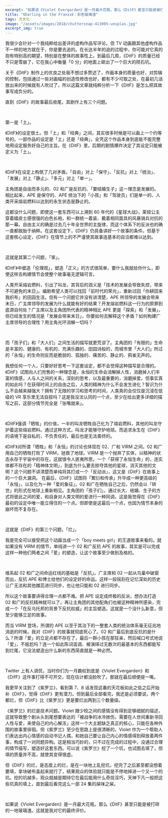 ```yaml
---
excerpt: "如果说《Violet Evergarden》是一月最大花瓶，那么《DitF》甚至只能是被打碎的一地玻璃渣。"
title: "《Darling in the Franxx》：彩色玻璃渣"
tags: 次文化
image: "/assets/images/2018/chuttersnap-413005-unsplas.jpg"
excerpt_img: true
---
```


我很少会针对一个我纯粹给出差评的虚构作品写评论。但 TV 动画跟其他虚构作品不一样的地方就在于，你是要去追的。在长达半年的追的过程中，你可能对它真的抱有特别高的期望，特别是在整体的故事性上。到最后几周，《DitF》的质量已经不只是雪崩了，它在我心中衡量「0 分」的地面上砸出了一个巨大的陨石坑。

关于《DitF》制作上的优良之处我不想过多赘述了，作画本身的质量也好，对剪辑的控制，包括通过一些对画幅的创造性修改也好，都有不少可取之处，在最初几话放出来的时候就有人吹过了，所以这篇文章就纯粹分析一下《DitF》是怎么把其故事写成负分的。

直到《DitF》的故事最后收尾，其剧作上有三个问题。

<br>

第一是「土」。

《DitF》的设定很土。但「土」和「经典」之间，其实很多时候是可以画上一个约等号的。一部作品的设定是「土」还是「经典」，全凭这个作品本身到底能不能完整地用设定服务好自己的主旨。在《DitF》里，后期的剧情爆炸决定了其设定只能被定义为「土」。

<br>

《DitF》在设定上构筑了几对矛盾。「自由」对上「保守」、「反抗」对上「统治」、「发展」对上「静止」、「多元」对上「单一」。

主角团是自由而多元的、02 和广是反抗的、「要结婚生子」这一理念是发展的。相比起来，APE 是保守的、APE 统治下的「小孩」和「驾驶员」们是单一的、人类开采熔岩燃料以达到的永生状态是静止的。

这都没什么问题，即使这一套东西可以上溯到 60 年代的《星球大战》，莱娅公主穿着嬉皮士感很强的白色长袍，和一群统一着装、戴着相同面具的风暴骑兵对抗的那一幕。自由主义的确是过去几十年全世界的主旋律，而这个体系下的反派也的确一直都脱胎于纳粹。在这套设定下，《DitF》仍具备讲好一个故事的条件。但基于这套核心设定，《DitF》在情节上的不严谨使其故事连基本的自洽都难以达到。

<br>

这就是其第二个问题，「笨」。

《DitF》中塑造「伦理观」，塑造「正义」的方式很简单，要什么我就给你什么，即使这样去构建情节会使整个故事毫无逻辑可言。

人类开采熔岩燃料，引出了叫龙，其背后的涵义是「技术的发展会导致失控，带来不可避免的末日」。编剧希望人类可以找回「前时代的荣光」，重新过回「你耕田来我织布」的田园生活。但有一个问题它并没有讲清楚，APE 所领导的发展会带来末日，广主席领导的发展为什么就能有好的结果？开发熔岩燃料这一行为的原罪到底源自何处？广主席以及主角团所代表的精神相比 APE 更是「探索」和「发展」，但已经发生的情况是「发展会带来末日」，你要如何去解释这个矛盾？如何构建广主席领导的合理性？用主角光环消解一切吗？

<br>

而「孩子们」和「大人们」之间生活的描写就更荒谬了。主角团的「有限的」生命是丰富的、健康的、有机的、充满乐趣的、田园诗般的，而城市里「大人们」所过的「永恒」的生命则反而是脆弱的、孤独的、痛苦的、静止的、鸦雀无声的。

我想任何一个人，只要好好思考一下这套设定，都不会觉得这种描写是合理的。《DitF》试图向人们兜售的一种理念是，永恒的生命会消解掉人性，消磨掉人们丰富的情感，人与人之间的关系，深刻的思考，以及最重要的，消磨掉爱。但事实真的如此吗？在获得时间上的自由之后，人类的精神为什么不会发生进化？智识为什么不会越来越强大？拥有了无限的学习和思考的时间，人类真的会仅仅是沉浸在低级的 VR 享乐里无法自拔吗？这是我没法认同的一个点，至少在给出更多详细的描写之前，这部分情节完全是「张嘴就来」。

<br>

《DitF》强调「牺牲」的价值，一半的叫龙牺牲自己化为了熔岩燃料，其他的叫龙守护着这些熔岩燃料。通过这种方式，叫龙才能够守护地球。而追求永生在《DitF》的语境下是自私的，不负责任的，最后也是无法善终的。

《DitF》对所谓「牺牲」和「永恒」的讨论也体现在 02、广和 VIRM 之间。02 和广用自己的牺牲打败了 VIRM，拯救了地球。VIRM 是一个抛弃了实体，以精神的状态永存于宇宙中的存在。这就很令人匪夷所思。一个「获得了永恒生命」的，连实体都不存在的「精神体文明」，到底为什么要去掠夺其他的星球，消灭其他的文明？这个问题不讲清楚而单纯将其打成一个「反动派」，这又是《DitF》在故事上的一个巨大漏洞。
在最后，《DitF》试图将「繁衍和传承」升华成一种更高级的「永恒」，以及化为一种「爱的象征」。02 和广在牺牲自己之后，仍然会以「转世」的形式在地球上重新相见。主角团的「孩子们」，通过长大、结婚、生子的方式将彼此之间的爱，和自身对人类文明的爱进行一种同调，这是我觉得在《DitF》最初的设定中唯一能立得住的一个点。但即使是这最后一个点，也因为情节本身的崩坏而不复存在。

<br>

这就是《DitF》的第三个问题，「烂」。

我是完全可以接受把这个动画当成一个「boy meets girl」的王道故事来看的。就如果没有 VIRM 的情节，单纯讲一个 02 和广反抗 APE 的故事，其实是可以完成这样一种他们两者之间「爱」的塑造，让这个故事至少做到及格的。

<br>

维系起 02 和广之间命运红线的基础是「反抗」。广主席和 02 一起从鸟巢中破窗而出，反抗 APE 和博士给他们的设定好的命运。这样一段铭刻在记忆深处的历史让广无法和其他雌蕊进行同步，也让他只能和  02 进行同步。

所以这个故事要讲得合理一点都不难。把 APE 设定成终极的反派，想办法打造 02 和广的反抗精神就可以了。再让主角团的其他配角们也被这种精神所感染，完成一个「在反乌托邦的背景下反抗权威」的主旨塑造。这就是一个没什么新意，但至少能够立足的故事。

而当 VIRM 登场，所谓的 APE 以至于其治下的一整套人类的统治体系毫无征兆地消逝的时候。我对《DitF》的故事就彻底死心了。02 和广最后到底反抗的是什么？所谓「爱」的立足点都不存在了，最后一群小孩在那狂亲，然后喊口号式地说「爱」，不尴尬吗？连一个如此陈词滥调、被演绎过无数次的最基本的东西都能写到烂尾，它没法塑造出什么新的东西简直就是一种必然。

<br>

Twitter 上有人调侃，当时你们为一月霸权到底是《Violet Evergarden》和《DifF》这件事打得不可开交，现在估计都没脸吹了。那就在最后顺便提一嘴。

我更早关注到了《紫罗兰》，看到第 7、8 话发现这番的天花板如此之低之后开始补《DitF》，觉得《DitF》更有潜力。但到最后全部看完，我还是必须要说，两个都烂，但《DitF》比《紫罗兰》更是要烂出两到三个数量级。

《紫罗兰》的烂是技术问题。Violet 跟少校之间的感情没有得到足够细腻的描述，这就导致整个剧从头到尾想要表达的「被战争的冰冷挫伤，需要在人世间重新寻回人性与爱，来使自己的内心解冻」这样一个大主题缺乏真正的核心，只能在各种外围的故事里徘徊。但《紫罗兰》至少在思路上是很清晰的，Violet 作为一个帮助人们表达出内心情感的自动书记人偶，和她自己要让自己内心的情感得到释放着两件事，构成了一对同题异构。这是相当巧妙的，只不过在完成的过程中，没通过合理的情节描写，塑造好这套东西。可以说《紫罗兰》挖了一个坑，也试图去填了，但填的质量并不高，就使其变得很虚。

但《DitF》的烂，是态度上的烂，是在一块地上乱挖坑，挖完了之后甚至都没想着要填，拿块破布盖起来就行了，结果观众的体验就只能是不停地掉进一个又一个的坑。挖的坑越多，观众就越是期待它在最后能用什么奇技淫巧，天神下凡一般把这些坑真的填上，直到最后看完这么一部 24 集的屎味之屎。

<br>

如果说《Violet Evergarden》是一月最大花瓶，那么《DitF》甚至只能是被打碎的一地玻璃渣。这就是我对它的最终评价。